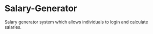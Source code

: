 # Salary-Generator
Salary generator system which allows individuals to login and calculate salaries.
